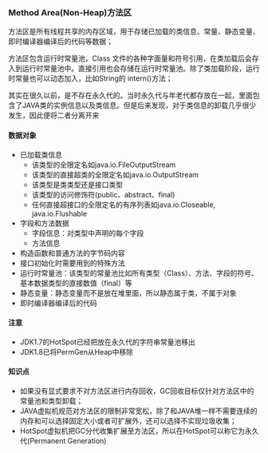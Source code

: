 ### Method Area\(Non-Heap\)方法区

方法区是所有线程共享的内存区域，用于存储已加载的类信息、常量、静态变量、即时编译器编译后的代码等数据；

方法区包含运行时常量池，Class 文件的各种字面量和符号引用，在类加载后会存入到运行时常量池中。直接引用也会存储在运行时常量池。除了类加载阶段，运行时常量也可以动态加入，比如String的 intern\(\)方法；

其实在很久以前，是不存在永久代的。当时永久代与年老代都存放在一起，里面包含了JAVA类的实例信息以及类信息。但是后来发现，对于类信息的卸载几乎很少发生，因此便将二者分离开来

#### 数据对象

* 已加载类信息
    * 该类型的全限定名如java.io.FileOutputStream
    * 该类型的直接超类的全限定名如java.io.OutputStream
    * 该类型是类类型还是接口类型
    * 该类型的访问修饰符(public、abstract、final)
    * 任何直接超接口的全限定名的有序列表如java.io.Closeable, java.io.Flushable
* 字段和方法数据
    * 字段信息：对类型中声明的每个字段
    * 方法信息
* 构造函数和普通方法的字节码内容
* 接口初始化时需要用到的特殊方法
* 运行时常量池：该类型的常量池比如所有类型（Class）、方法、字段的符号、基本数据类型的直接数值（final）等
* 静态变量：静态变量而不是放在堆里面，所以静态属于类，不属于对象
* 即时编译器编译后的代码

#### 注意

* JDK1.7的HotSpot已经把放在永久代的字符串常量池移出 
* JDK1.8已将PermGen从Heap中移除

#### 知识点

* 如果没有显式要求不对方法区进行内存回收，GC回收目标仅针对方法区中的常量池和类型卸载；
* JAVA虚拟机规范对方法区的限制非常宽松，除了和JAVA堆一样不需要连续的内存和可以选择固定大小或者可扩展外，还可以选择不实现垃圾收集；
* HotSpot虚拟机把GC分代收集扩展至方法区，所以在HotSpot可以称它为永久代\(Permanent Generation\)



